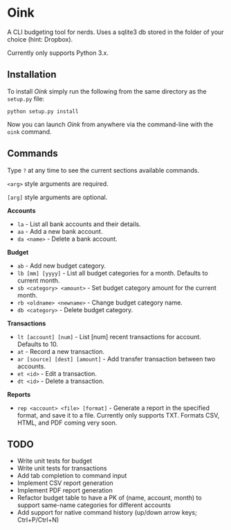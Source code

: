 # Oink

A CLI budgeting tool for nerds. Uses a sqlite3 db stored in the folder of your
choice (hint: Dropbox).

Currently only supports Python 3.x.

## Installation

To install *Oink* simply run the following from the same directory as the `setup.py` file:  

```
python setup.py install
```

Now you can launch *Oink* from anywhere via the command-line with the `oink` command.


## Commands

Type `?` at any time to see the current sections available commands.

`<arg>` style arguments are required.

`[arg]` style arguments are optional.

__Accounts__

- `la` - List all bank accounts and their details.
- `aa` - Add a new bank account.
- `da <name>` - Delete a bank account.

__Budget__

- `ab` - Add new budget category.
- `lb [mm] [yyyy]` - List all budget categories for a month. Defaults to current month.
- `sb <category> <amount>` - Set budget category amount for the current month.
- `rb <oldname> <newname>` - Change budget category name.
- `db <category>` - Delete budget category.

__Transactions__

- `lt [account] [num]` - List [num] recent transactions for account. Defaults to 10.
- `at` - Record a new transaction.
- `ar [source] [dest] [amount]` - Add transfer transaction between two accounts.
- `et <id>` - Edit a transaction.
- `dt <id>` - Delete a transaction.

__Reports__

- `rep <account> <file> [format]` - Generate a report in the specified format, and save it to a file. Currently only supports TXT. Formats CSV, HTML, and PDF coming very soon.


## TODO

- Write unit tests for budget
- Write unit tests for transactions
- Add tab completion to command input
- Implement CSV report generation
- Implement PDF report generation
- Refactor budget table to have a PK of (name, account, month) to support same-name categories for different accounts
- Add support for native command history (up/down arrow keys; Ctrl+P/Ctrl+N)
